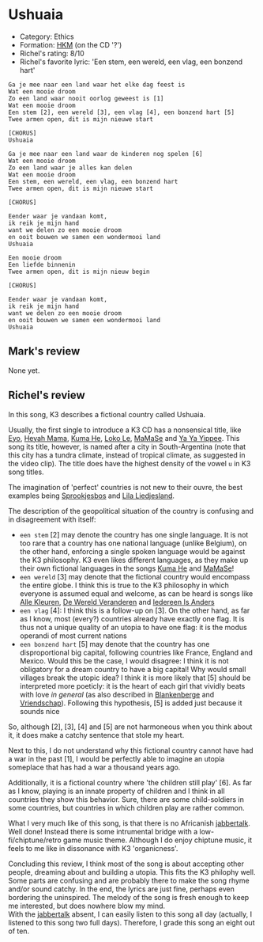 # Ushuaia

 * Category: Ethics
 * Formation: [HKM](Hkm.md) (on the CD '?')
 * Richel's rating: 8/10
 * Richel's  favorite lyric: 'Een stem, een wereld, een vlag, een bonzend hart'

```
Ga je mee naar een land waar het elke dag feest is
Wat een mooie droom
Zo een land waar nooit oorlog geweest is [1]
Wat een mooie droom
Een stem [2], een wereld [3], een vlag [4], een bonzend hart [5]
Twee armen open, dit is mijn nieuwe start

[CHORUS]
Ushuaia

Ga je mee naar een land waar de kinderen nog spelen [6]
Wat een mooie droom
Zo een land waar je alles kan delen
Wat een mooie droom
Een stem, een wereld, een vlag, een bonzend hart
Twee armen open, dit is mijn nieuwe start

[CHORUS]

Eender waar je vandaan komt,
ik reik je mijn hand
want we delen zo een mooie droom
en ooit bouwen we samen een wondermooi land
Ushuaia

Een mooie droom
Een liefde binnenin
Twee armen open, dit is mijn nieuw begin

[CHORUS]

Eender waar je vandaan komt,
ik reik je mijn hand
want we delen zo een mooie droom
en ooit bouwen we samen een wondermooi land
Ushuaia
```

## Mark's review

None yet.

## Richel's review

In this song, K3 describes a fictional country called Ushuaia.

Usually, the first single to introduce a K3 CD has a nonsensical title, like
[Eyo](Eyo.md), [Heyah Mama](HeyahMama.md), [Kuma He](KumaHe.md), [Loko Le](LokoLe.md),
[MaMaSe](MaMaSe.md) and [Ya Ya Yippee](YaYaYippee.md). This song its title, however, is named
after a city in South-Argentina (note that this city has a tundra climate, instead of tropical climate,
as suggested in the video clip). The title does have the highest density of the vowel `u` in K3 song titles.

The imagination of 'perfect' countries is not new to their ouvre, 
the best examples being [Sprookjesbos](Sprookjesbos.md) and [Lila Liedjesland](LilaLiedjesland.md).

The description of the geopolitical situation of the country is confusing and in disagreement with itself:

 * `een stem` [2] may denote the country has one single language. It is not too rare that a country has one national language (unlike Belgium),
   on the other hand, enforcing a single spoken language would be against the K3 philosophy. K3 even likes different languages, as they make up
   their own fictional languages in the songs [Kuma He](KumaHe.md) and [MaMaSe](MaMaSe.md)!  
 * `een wereld` [3] may denote that the fictional country would encompass the entire globe. 
   I think this is true to the K3 philosophy in which everyone is assumed equal and welcome, 
   as can be heard is songs like [Alle Kleuren](AlleKleuren.md), 
   [De Wereld Veranderen](DeWereldVeranderen.md) and [Iedereen Is Anders](IedereenIsAnders.md)
 * `een vlag` [4]: I think this is a follow-up on [3]. On the other hand, as far as I know, most (every?) countries
   already have exactly one flag. It is thus not a unique quality of an utopia to have one flag: it is the modus operandi
   of most current nations
 * `een bonzend hart` [5] may denote that the country has one disproportional big capital, following countries like France, England and Mexico. 
   Would this be the case, I would disagree: I think it is not obligatory for a dream country to have a big capital! Why would small villages
   break the utopic idea? I think it is more likely that [5] should be interpreted more poeticly: it is the heart of each girl that
   vividly beats with love *in general* (as also described in [Blankenberge](Blankenberge.md) and [Vriendschap](Vriendschap.md)).
   Following this hypothesis, [5] is added just because it sounds nice

So, although [2], [3], [4] and [5] are not harmoneous when you think about it, it does make a catchy sentence that stole my heart.

Next to this, I do not understand why this fictional country cannot have had a war in the past [1], I would be
perfectly able to imagine an utopia someplace that has had a war a thousand years ago.

Additionally, it is a fictional country where 'the children still play' [6]. As far as I know, playing is an innate
property of children and I think in all countries they show this behavior. Sure, there are some child-soldiers in
some countries, but countries in which children play are rather common.

What I very much like of this song, is that there is no Africanish [jabbertalk](Jabbertalk.md). Well done!
Instead there is some intrumental bridge with a low-fi/chiptune/retro game music theme. Although I do enjoy
chiptune music, it feels to me like in dissonance with K3 'organicness'.

Concluding this review, I think most of the song is about accepting other people, dreaming about and building a 
utopia. This fits the K3 philophy well. Some parts are confusing and are probably there to make the song rhyme and/or
sound catchy. In the end, the lyrics are just fine, perhaps even bordering the uninspired. 
The melody of the song is fresh enough to keep me interested, but does nowhere blow my mind.     
With the [jabbertalk](Jabbertalk.md) absent, I can easily listen to this song all day (actually, I
listened to this song two full days). Therefore, I grade this song an eight out of ten.
